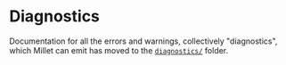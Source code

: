 # Diagnostics

Documentation for all the errors and warnings, collectively "diagnostics", which Millet can emit has moved to the [`diagnostics/`](./diagnostics/) folder.
